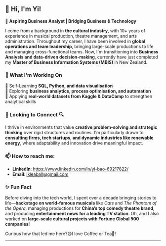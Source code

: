 ## 👋 Hi, I'm Yi!  
🚀 **Aspiring Business Analyst | Bridging Business & Technology** 

I come from a background in **the cultural industry**, with 10+ years of experience in musical production, theatre management, and arts administration. Throughout my career, I have been involved in **global operations and team leadership**, bringing large-scale productions to life and managing cross-functional teams. Now, I'm transitioning into **Business Analysis and data-driven decision-making**, currently have just completed my **Master of Business Information Systems (MBIS)** in New Zealand.  

### 🌱 What I'm Working On  
🔹 Self-Learning **SQL, Python, and data visualisation**  
🔹 Exploring **business analytics, process optimisation, and automation**  
🔹 Applying **real-world datasets from Kaggle & DataCamp** to strengthen analytical skills  

### 🤝 Looking to Connect  🔍  
I thrive in environments that value **creative problem-solving and strategic thinking** over rigid structures and routines. I'm particularly drawn to **consulting firms, tech startups, and dynamic industries like renewable energy**, where adaptability and innovation drive meaningful impact.

### 📫 How to reach me:
- **LinkedIn**: https://www.linkedin.com/in/yi-bao-69217822/  
- **Email**: lkleaball@gmail.com

### ✨ Fun Fact  
Before diving into the tech world, I spent over a decade bringing stories to life—**backstage on world-famous musicals** like *Cats* and *The Phantom of the Opera*, managing productions for **China’s top comedy theatre brand**, and producing **entertainment news for a leading TV station**. Oh, and I also worked on **large-scale cultural projects with Fortune Global 500 companies**!  

Curious how that led me here?😄I love Coffee or Tea🍵!


---
